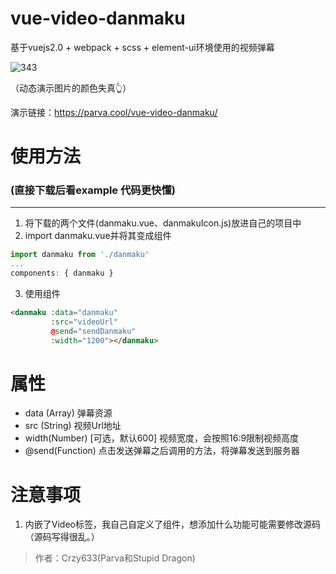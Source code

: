 # vue-video-danmaku

基于vuejs2.0 + webpack + scss + element-ui环境使用的视频弹幕



![343](https://stupid-dragon.oss-cn-beijing.aliyuncs.com/vue-video-danmaku/343.gif)

（动态演示图片的颜色失真👆）





演示链接：https://parva.cool/vue-video-danmaku/





# 使用方法

### (直接下载后看example 代码更快懂)

----

1. 将下载的两个文件(danmaku.vue、danmakuIcon.js)放进自己的项目中
2. import danmaku.vue并将其变成组件

```js
import danmaku from './danmaku'
...
components: { danmaku }
```

3. 使用组件

```html
<danmaku :data="danmaku"
         :src="videoUrl"
         @send="sendDanmaku"
         :width="1200"></danmaku>
```







# 属性

* data  (Array)			 弹幕资源
* src (String)				视频Url地址
* width(Number)		 [可选，默认600] 视频宽度，会按照16:9限制视频高度
* @send(Function)	  点击发送弹幕之后调用的方法，将弹幕发送到服务器







# 注意事项

1. 内嵌了Video标签，我自己自定义了组件，想添加什么功能可能需要修改源码（源码写得很乱。）







> 作者：Crzy633(Parva和Stupid Dragon)

